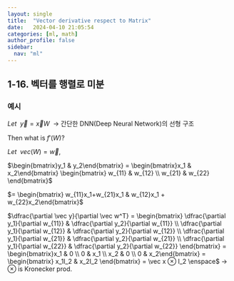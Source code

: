 ```yaml
---
layout: single
title:  "Vector derivative respect to Matrix"
date:   2024-04-10 21:05:54 
categories: [ml, math]
author_profile: false
sidebar:
  nav: "ml"
---
```

## 1-16. 벡터를 행렬로 미분

### 예시

$Let \enspace \vec y = \vec xW \enspace$→ 간단한 DNN(Deep Neural Network)의 선형 구조

$\text{Then what is }f'(W)?$

$Let \enspace vec(W) = \vec w,$

$\begin{bmatrix}y_1 & y_2\end{bmatrix} = \begin{bmatrix}x_1 & x_2\end{bmatrix} \begin{bmatrix} w_{11} & w_{12} \\ w_{21} & w_{22} \end{bmatrix}$

$= \begin{bmatrix} w_{11}x_1+w_{21}x_1 & w_{12}x_1 + w_{22}x_2\end{bmatrix}$

$\dfrac{\partial \vec y}{\partial \vec w^T} = \begin{bmatrix} \dfrac{\partial y_1}{\partial w_{11}} & \dfrac{\partial y_2}{\partial w_{11}} \\ \dfrac{\partial y_1}{\partial w_{12}} & \dfrac{\partial y_2}{\partial w_{12}} \\ \dfrac{\partial y_1}{\partial w_{21}} & \dfrac{\partial y_2}{\partial w_{21}} \\ \dfrac{\partial y_1}{\partial w_{22}} & \dfrac{\partial y_2}{\partial w_{22}} \end{bmatrix} = \begin{bmatrix}x_1 & 0 \\ 0 & x_1 \\ x_2 & 0 \\ 0 & x_2\end{bmatrix} = \begin{bmatrix} x_1I_2 & x_2I_2 \end{bmatrix} = \vec x ⊗ I_2 \enspace$ → ⊗ is Kronecker prod.